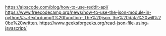 https://alpscode.com/blog/how-to-use-reddit-api/
https://www.freecodecamp.org/news/how-to-use-the-json-module-in-python/#:~:text=dump()%20function-,The%20json.,the%20data%20will%20be%20written.
https://www.geeksforgeeks.org/read-json-file-using-javascript/
